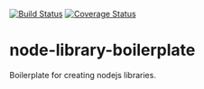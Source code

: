 [![Build Status](https://travis-ci.org/airondumael/node-library-boilerplate.svg?branch=master)](https://travis-ci.org/airondumael/node-library-boilerplate)
[![Coverage Status](https://coveralls.io/repos/airondumael/node-library-boilerplate/badge.svg?branch=master&service=github)](https://coveralls.io/github/airondumael/node-library-boilerplate?branch=master)

node-library-boilerplate
===
Boilerplate for creating nodejs libraries.

